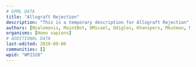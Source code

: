 ```yaml
---
# GPML DATA
title: "Allograft Rejection"
description: "This is a temporary description for Allograft Rejection"
authors: [Nsalomonis, MaintBot, DMicael, Ddigles, Khanspers, Mkutmon, MirellaKalafati, AlexanderPico, Fehrhart, DeSl]
organisms: [Homo sapiens]
# ADDITIONAL DATA
last-edited: 2019-09-06
communities: []
wpid: "WP2328"
---
```

